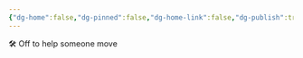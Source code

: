 ```yaml
---
{"dg-home":false,"dg-pinned":false,"dg-home-link":false,"dg-publish":true,"tags":["dgblip"],"disabled rules":["yaml-title","yaml-title-alias","file-name-heading"],"title":"philipp on mastodon @ 2023-02-04","created-date":"2023-02-04T12:32:44","id":109806483168170740,"updated-date":"2025-05-02T08:50:43","dg-path":"blips/109806483168170729.md","permalink":"/blips/109806483168170729/","dgPassFrontmatter":true}
---
```



🛠️ Off to help someone move



